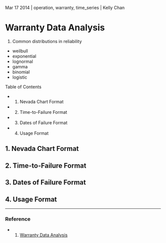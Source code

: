 Mar 17 2014 | operation, warranty, time_series | Kelly Chan
# Warranty Data Analysis

1. Common distributions in reliability  
- weilbull
- exponential
- lognormal
- gamma
- binomial
- logistic

Table of Contents
- 1. Nevada Chart Format
- 2. Time-to-Failure Format
- 3. Dates of Failure Format
- 4. Usage Format

## 1. Nevada Chart Format
## 2. Time-to-Failure Format
## 3. Dates of Failure Format
## 4. Usage Format

---
### Reference
- 1. [Warranty Data Analysis](http://reliawiki.org/index.php/Warranty_Data_Analysis)
